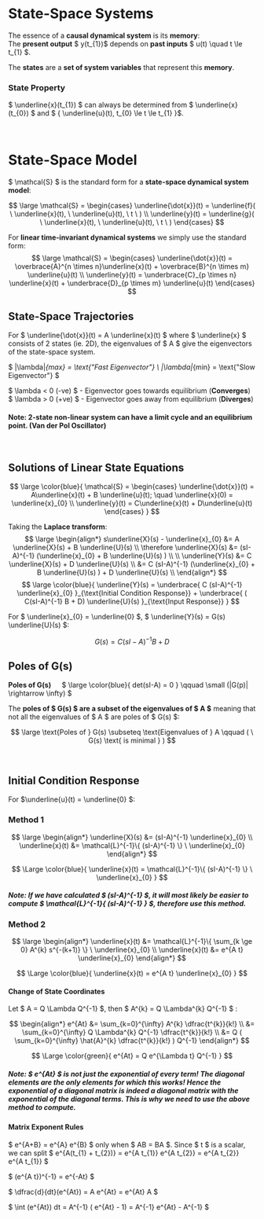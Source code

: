 # State-Space Systems

The essence of a **causal dynamical system** is its **memory**: </br>
The **present output** $ y(t_{1})$ depends on **past inputs** $ u(t) \quad t \le t_{1} $.

The **states** are a **set of system variables** that represent this **memory**.

### State Property
$ \underline{x}(t_{1}) $ can always be determined from $ \underline{x}(t_{0}) $ and $ \{ \underline{u}(t),  t_{0} \le t \le t_{1} \}$.

</br>

# State-Space Model

$ \mathcal{S} $ is the standard form for a **state-space dynamical system model**:

$$ 
\large
\mathcal{S} = \begin{cases}
\underline{\dot{x}}(t) = \underline{f}( \ \underline{x}(t), \ \underline{u}(t), \ t \ ) \\
\underline{y}(t) = \underline{g}( \ \underline{x}(t), \ \underline{u}(t), \ t \ )
\end{cases}
$$

For **linear time-invariant dynamical systems** we simply use the standard form:
$$ 
\large
\mathcal{S} = \begin{cases}
\underline{\dot{x}}(t) = \overbrace{A}^{n \times n}\underline{x}(t) + \overbrace{B}^{n \times m} \underline{u}(t) \\
\underline{y}(t) = \underbrace{C}_{p \times n} \underline{x}(t) + \underbrace{D}_{p \times m} \underline{u}(t)
\end{cases}
$$


## State-Space Trajectories

For $ \underline{\dot{x}}(t) = A \underline{x}(t) $ where $ \underline{x} $ consists of 2 states (ie. 2D), the eigenvalues of $ A $ give the eigenvectors of the state-space system.

$ |\lambda|_{max} = \text{"Fast Eigenvector"} \\
 |\lambda|_{min} = \text{"Slow Eigenvector"} $

$ \lambda < 0 (-ve) $ - Eigenvector goes towards equilibrium (**Converges**) </br>
$ \lambda > 0 (+ve) $ - Eigenvector goes away from equilibrium (**Diverges**)

#### Note: 2-state non-linear system can have a limit cycle and an equilibrium point. (Van der Pol Oscillator)

</br>

## Solutions of Linear State Equations

$$ 
\large \color{blue}{
\mathcal{S} = \begin{cases}
\underline{\dot{x}}(t) = A\underline{x}(t) + B \underline{u}(t); \quad \underline{x}(0) = \underline{x}_{0} \\
\underline{y}(t) = C\underline{x}(t) + D\underline{u}(t)
\end{cases}
}
$$

Taking the **Laplace transform**:
$$ \large
\begin{align*}
s\underline{X}(s) - \underline{x}_{0} &= A \underline{X}(s) + B \underline{U}(s) \\
\therefore \underline{X}(s) &= (sI-A)^{-1} (\underline{x}_{0} + B \underline{U}(s) ) \\ \\
\underline{Y}(s) &= C \underline{X}(s) + D \underline{U}(s) \\
&= C (sI-A)^{-1} (\underline{x}_{0} + B \underline{U}(s) )  + D \underline{U}(s) \\
\end{align*}
$$
$$ \large \color{blue}{ \underline{Y}(s) = \underbrace{ C (sI-A)^{-1} \underline{x}_{0} }_{\text{Initial Condition Response}} + \underbrace{ ( C(sI-A)^{-1} B + D) \underline{U}(s) }_{\text{Input Response}} } $$

For $ \underline{x}_{0} = \underline{0} $, $ \underline{Y}(s) = G(s) \underline{U}(s) $:

$$ G(s) = C(sI-A)^{-1} B + D $$

## Poles of G(s)

**Poles of G(s)** &emsp; $ \large \color{blue}{ det(sI-A) = 0 } \qquad \small (|G(p)| \rightarrow \infty) $

The **poles of $ G(s) $  are a subset of the eigenvalues of $ A $** meaning that not all the eigenvalues of $ A $ are poles of $ G(s) $:

$$ \large \text{Poles of } G(s) \subseteq \text{Eigenvalues of } A   \qquad ( \ G(s) \text{ is minimal } ) $$

</br>

## Initial Condition Response
For $\underline{u}(t) = \underline{0} $:

### Method 1

$$ \large
\begin{align*}
\underline{X}(s) &= (sI-A)^{-1} \underline{x}_{0} \\
\underline{x}(t) &= \mathcal{L}^{-1}\{ (sI-A)^{-1} \} \ \underline{x}_{0}
\end{align*}
$$

$$ \Large \color{blue}{ \underline{x}(t) = \mathcal{L}^{-1}\{ (sI-A)^{-1} \} \ \underline{x}_{0} } $$

##### Note: If we have calculated $ (sI-A)^{-1} $, it will most likely be easier to compute $ \mathcal{L}^{-1}\{ (sI-A)^{-1} \} $, therefore use this method.

### Method 2

$$
\large
\begin{align*}
\underline{x}(t) &= \mathcal{L}^{-1}\{ \sum_{k \ge 0} A^{k} s^{-(k+1)} \} \ \underline{x}_{0} \\
\underline{x}(t) &= e^{A t} \underline{x}_{0} 
\end{align*}
$$

$$
\Large \color{blue}{ \underline{x}(t) = e^{A t} \underline{x}_{0} }
$$

#### Change of State Coordinates

Let $ A = Q \Lambda Q^{-1} $, then $ A^{k} = Q \Lambda^{k} Q^{-1} $ :

$$ \begin{align*}
e^{At} &= \sum_{k=0}^{\infty} A^{k} \dfrac{t^{k}}{k!} \\
&= \sum_{k=0}^{\infty} Q \Lambda^{k} Q^{-1} \dfrac{t^{k}}{k!} \\
&= Q ( \sum_{k=0}^{\infty}  \hat{A}^{k} \dfrac{t^{k}}{k!} ) Q^{-1} 
\end{align*}
$$

$$ \Large \color{green}{ e^{At} = Q e^{\Lambda t} Q^{-1} } $$

##### Note: $ e^{At} $ is not just the exponential of every term! The diagonal elements are the only elements for which this works! Hence the exponential of a diagonal matrix is indeed a diagonal matrix with the exponential of the diagonal terms. This is why we need to use the above method to compute.

#### Matrix Exponent Rules
$ e^{A+B} = e^{A} e^{B} $ only when $ AB = BA $. Since $ t $ is a scalar, we can split $ e^{A(t_{1} + t_{2})} = e^{A t_{1}} e^{A t_{2}} = e^{A t_{2}} e^{A t_{1}} $

$ (e^{A t})^{-1} = e^{-At} $

$ \dfrac{d}{dt}(e^{At}) = A e^{At} = e^{At} A $

$ \int (e^{At}) dt = A^{-1} ( e^{At} - 1) = A^{-1} e^{At} - A^{-1} $

